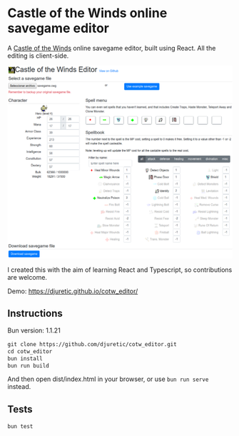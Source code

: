 # Castle of the Winds online savegame editor

A [Castle of the Winds](https://en.wikipedia.org/wiki/Castle_of_the_Winds) online savegame editor, built using React. All the editing is client-side.

<kbd>![Editor screenshot](editor_screenshot.png?raw=true)</kbd>

I created this with the aim of learning React and Typescript, so contributions are welcome.

Demo: https://djuretic.github.io/cotw_editor/

## Instructions

Bun version: 1.1.21

```
git clone https://github.com/djuretic/cotw_editor.git
cd cotw_editor
bun install
bun run build
```

And then open dist/index.html in your browser, or use `bun run serve` instead.

## Tests

```bash
bun test
```